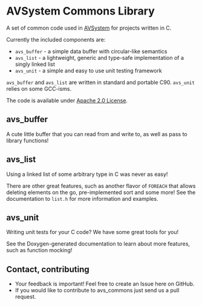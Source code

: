 AVSystem Commons Library
========================

A set of common code used in [AVSystem](http://www.avsystem.com/) for projects written in C.

Currently the included components are:

 * `avs_buffer` - a simple data buffer with circular-like semantics
 * `avs_list` - a lightweight, generic and type-safe implementation of a singly linked list
 * `avs_unit` - a simple and easy to use unit testing framework

`avs_buffer` and `avs_list` are written in standard and portable C90. `avs_unit` relies on some GCC-isms.

The code is available under [Apache 2.0 License](LICENSE).

avs_buffer
----------

A cute little buffer that you can read from and write to, as well as pass to library functions!

avs_list
--------

Using a linked list of some arbitrary type in C was never as easy!

There are other great features, such as another flavor of `FOREACH` that allows deleting elements on the go, pre-implemented sort and some more! See the documentation to `list.h` for more information and examples.

avs_unit
--------

Writing unit tests for your C code? We have some great tools for you!

See the Doxygen-generated documentation to learn about more features, such as function mocking!

Contact, contributing
---------------------

 * Your feedback is important! Feel free to create an Issue here on GitHub.
 * If you would like to contribute to avs_commons just send us a pull request.
